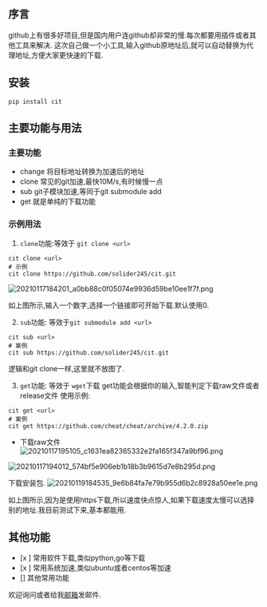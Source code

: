 ## 序言
github上有很多好项目,但是国内用户连github却非常的慢.每次都要用插件或者其他工具来解决.
这次自己做一个小工具,输入github原地址后,就可以自动替换为代理地址,方便大家更快速的下载.

<!-- more -->
## 安装
```shell
pip install cit
```
## 主要功能与用法

### 主要功能
* change 将目标地址转换为加速后的地址
* clone 常见的git加速,最快10M/s,有时候慢一点
* sub git子模块加速,等同于git submodule add
* get 就是单纯的下载功能


### 示例用法

1. `clone`功能:等效于 `git clone <url>`
```shell
cit clone <url>
# 示例
cit clone https://github.com/solider245/cit.git
```

![20210117184201_a0bb88c0f05074e9936d59be10ee1f7f.png](https://images-1255533533.cos.ap-shanghai.myqcloud.com/20210117184201_a0bb88c0f05074e9936d59be10ee1f7f.png)

如上图所示,输入一个数字,选择一个链接即可开始下载.默认使用0.

2. `sub`功能:  等效于`git submodule add <url>`
```shell 
cit sub <url>
# 案例
cit sub https://github.com/solider245/cit.git
```
逻辑和git clone一样,这里就不放图了.

3. `get`功能:  等效于 `wget`下载
get功能会根据你的输入,智能判定下载raw文件或者release文件
使用示例:
```shell
cit get <url>
# 案例
cit get https://github.com/cheat/cheat/archive/4.2.0.zip   
```

* 下载raw文件
![20210117195105_c1631ea82365332e2fa165f347a9bf96.png](https://images-1255533533.cos.ap-shanghai.myqcloud.com/20210117195105_c1631ea82365332e2fa165f347a9bf96.png)



![20210117194012_574bf5e906eb1b18b3b9615d7e8b295d.png](https://images-1255533533.cos.ap-shanghai.myqcloud.com/20210117194012_574bf5e906eb1b18b3b9615d7e8b295d.png)

下载安装包.
![20210119184535_9e6b84fa7e79b955d6b2c8928a50ee1e.png](https://images-1255533533.cos.ap-shanghai.myqcloud.com/20210119184535_9e6b84fa7e79b955d6b2c8928a50ee1e.png)

如上图所示,因为是使用https下载,所以速度快点惊人,如果下载速度太慢可以选择别的地址.我目前测试下来,基本都能用.

## 其他功能

- [x ] 常用软件下载,类似python,go等下载
- [x ] 常用系统加速,类似ubuntu或者centos等加速
- [] 其他常用功能

欢迎询问或者给我[邮箱](mailto:solider245@gmail.com)发邮件.
